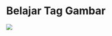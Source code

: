 <!DOCTYPE html>
<html>
<head>
   <title>Penggunaan Tag Image</title>
</head>
<body>
   <h1>Belajar Tag Gambar</h1>
   <img src="b.jpg" />
</body>
</html
---
title:  "About"
subtitle: ""
author: "Rido Dan Rasyid"
avatar: "img/authors/wferr.png"
image: "img/b.jpg"
date:   2015-04-21 12:12:12
---






